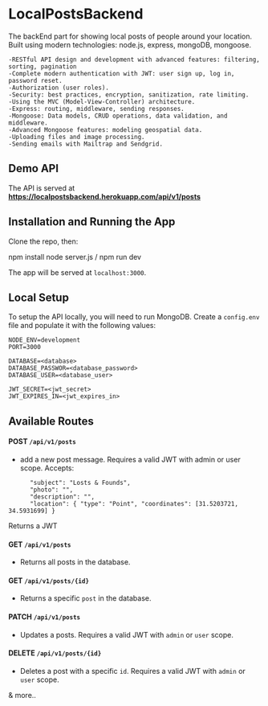 
# LocalPostsBackend
The backEnd part for showing local posts of people around your location.
Built using modern technologies: node.js, express, mongoDB, mongoose.
```
-RESTful API design and development with advanced features: filtering, sorting, pagination
-Complete modern authentication with JWT: user sign up, log in, password reset.
-Authorization (user roles).
-Security: best practices, encryption, sanitization, rate limiting.
-Using the MVC (Model-View-Controller) architecture.
-Express: routing, middleware, sending responses.
-Mongoose: Data models, CRUD operations, data validation, and middleware.
-Advanced Mongoose features: modeling geospatial data.
-Uploading files and image processing.
-Sending emails with Mailtrap and Sendgrid.
```

## Demo API

The API is served at **https://localpostsbackend.herokuapp.com/api/v1/posts**

## Installation and Running the App

Clone the repo, then: 

npm install
node server.js / npm run dev

The app will be served at `localhost:3000`.

## Local Setup

To setup the API locally, you will need to run MongoDB. Create a `config.env` file and populate it with the following values:
```
NODE_ENV=development
PORT=3000

DATABASE=<database>
DATABASE_PASSWOR=<database_password>
DATABASE_USER=<database_user>

JWT_SECRET=<jwt_secret>
JWT_EXPIRES_IN=<jwt_expires_in>
```

## Available Routes

#### **POST** `/api/v1/posts`
* add a new post message. Requires a valid JWT with admin or user scope. Accepts:
```
      "subject": "Losts & Founds",
      "photo": "",
      "description": "",
      "location": { "type": "Point", "coordinates": [31.5203721, 34.5931699] }
```
Returns a JWT

#### **GET** `/api/v1/posts` 
* Returns all posts in the database. 

#### **GET**  `/api/v1/posts/{id}`
* Returns a specific `post` in the database.

#### **PATCH** `/api/v1/posts` 
* Updates a posts. Requires a valid JWT with `admin` or `user` scope.

#### **DELETE** `/api/v1/posts/{id}`
* Deletes a post with a specific `id`. Requires a valid JWT with `admin` or `user` scope.


& more..
